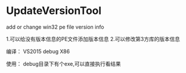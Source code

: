 # UpdateVersionTool
add or change win32 pe file version info


1.可以给没有版本信息的PE文件添加版本信息
2.可以修改第3方库的版本信息


编译：
VS2015  debug   X86 


使用：
debug目录下有个exe,可以直接执行看结果
